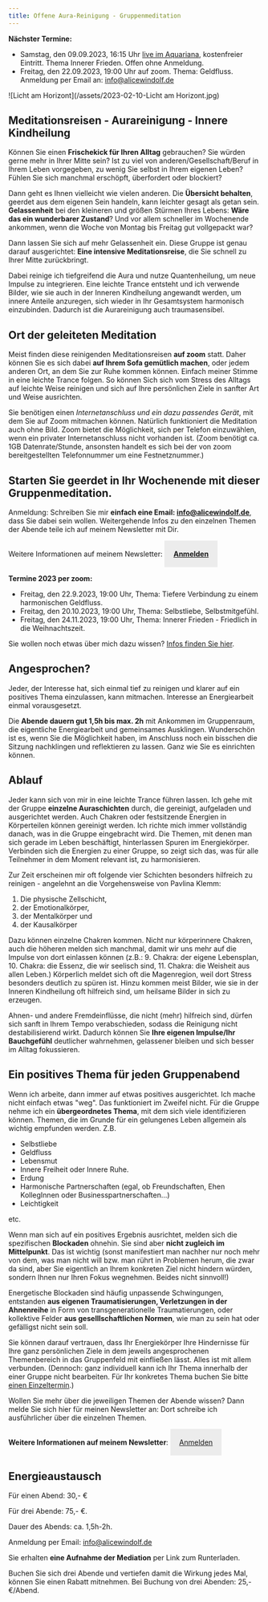 ```yaml
---
title: Offene Aura-Reinigung - Gruppenmeditation
---
```


**Nächster Termine:** 
- Samstag, den 09.09.2023, 16:15 Uhr [live im Aquariana](https://www.aquariana.de/aktuelles/tag-der-offenen-tuer), kostenfreier Eintritt. Thema Innerer Frieden. Offen ohne Anmeldung. 
- Freitag, den 22.09.2023, 19:00 Uhr auf zoom. Thema: Geldfluss. Anmeldung per Email an: info@alicewindolf.de

![Licht am Horizont](/assets/2023-02-10-Licht am Horizont.jpg)

## Meditationsreisen - Aurareinigung - Innere Kindheilung
Können Sie einen **Frischekick für Ihren Alltag** gebrauchen? Sie würden gerne mehr in Ihrer Mitte sein? Ist zu viel von anderen/Gesellschaft/Beruf in Ihrem Leben vorgegeben, zu wenig Sie selbst in Ihrem eigenen Leben? Fühlen Sie sich manchmal erschöpft, überfordert oder blockiert?  

Dann geht es Ihnen vielleicht wie vielen anderen. Die **Übersicht behalten**, geerdet aus dem eigenen Sein handeln, kann leichter gesagt als getan sein. **Gelassenheit** bei den kleineren und größen Stürmen Ihres Lebens: **Wäre das ein wunderbarer Zustand**? Und vor allem schneller im Wochenende ankommen, wenn die Woche von Montag bis Freitag gut vollgepackt war? 

Dann lassen Sie sich auf mehr Gelassenheit ein. Diese Gruppe ist genau darauf ausgerichtet: **Eine intensive Meditationsreise**, die Sie schnell zu Ihrer Mitte zurückbringt. 

Dabei reinige ich tiefgreifend die Aura und nutze Quantenheilung, um neue Impulse zu integrieren. Eine leichte Trance entsteht und ich verwende Bilder, wie sie auch in der Inneren Kindheilung angewandt werden, um innere Anteile anzuregen, sich wieder in Ihr Gesamtsystem harmonisch einzubinden. Dadurch ist die Aurareinigung auch traumasensibel. 

## Ort der geleiteten Meditation 
Meist finden diese reinigenden Meditationsreisen **auf zoom** statt. Daher können Sie es sich dabei **auf Ihrem Sofa gemütlich machen**, oder jedem anderen Ort, an dem Sie zur Ruhe kommen können. Einfach meiner Stimme in eine leichte Trance folgen. So können Sich sich vom Stress des Alltags auf leichte Weise reinigen und sich auf Ihre persönlichen Ziele in sanfter Art und Weise ausrichten. 

Sie benötigen einen *Internetanschluss und ein dazu passendes Gerät*, mit dem Sie auf Zoom mitmachen können. Natürlich funktioniert die Meditation auch ohne Bild. Zoom bietet die Möglichkeit, sich per Telefon einzuwählen, wenn ein privater Internetanschluss nicht vorhanden ist. (Zoom benötigt ca. 1GB Datenrate/Stunde, ansonsten handelt es sich bei der von zoom bereitgestellten Telefonnummer um eine Festnetznummer.) 

## Starten Sie geerdet in Ihr Wochenende mit dieser Gruppenmeditation. 

Anmeldung: Schreiben Sie mir **einfach eine Email: info@alicewindolf.de**, dass Sie dabei sein wollen. Weitergehende Infos zu den einzelnen Themen der Abende teile ich auf meinem Newsletter mit Dir.  

Weitere Informationen auf meinem Newsletter: 
<span style='display:inline-block;padding:18px;background:#ececec'>
**[Anmelden](/2021/04/21/Landingspage-Newsletteranmeldung.html)**
</span>

**Termine 2023 per zoom:**
- Freitag, den 22.9.2023, 19:00 Uhr, Thema: Tiefere Verbindung zu einem harmonischen Geldfluss.
- Freitag, den 20.10.2023, 19:00 Uhr, Thema: Selbstliebe, Selbstmitgefühl.
- Freitag, den 24.11.2023, 19:00 Uhr, Thema: Innerer Frieden - Friedlich in die Weihnachtszeit. 



Sie wollen noch etwas über mich dazu wissen? [Infos finden Sie hier](/about/). 

## Angesprochen?
Jeder, der Interesse hat, sich einmal tief zu reinigen und klarer auf ein positives Thema einzulassen, kann mitmachen. Interesse an Energiearbeit einmal vorausgesetzt. 

Die **Abende dauern gut 1,5h bis max. 2h** mit Ankommen im Gruppenraum, die eigentliche Energiearbeit und gemeinsames Ausklingen. Wunderschön ist es, wenn Sie die Möglichkeit haben, im Anschluss noch ein bisschen die Sitzung nachklingen und reflektieren zu lassen. Ganz wie Sie es einrichten können.  

## Ablauf
Jeder kann sich von mir in eine leichte Trance führen lassen. Ich gehe mit der Gruppe **einzelne Auraschichten** durch, die gereinigt, aufgeladen und ausgerichtet werden. Auch Chakren oder festsitzende Energien in Körperteilen können gereinigt werden. Ich richte mich immer vollständig danach, was in die Gruppe eingebracht wird. Die Themen, mit denen man sich gerade im Leben beschäftigt, hinterlassen Spuren im Energiekörper. Verbinden sich die Energien zu einer Gruppe, so zeigt sich das, was für alle Teilnehmer in dem Moment relevant ist, zu harmonisieren.   

Zur Zeit erscheinen mir oft folgende vier Schichten besonders hilfreich zu reinigen - angelehnt an die Vorgehensweise von Pavlina Klemm: 
1. Die physische Zellschicht, 
2. der Emotionalkörper, 
3. der Mentalkörper und 
4. der Kausalkörper 

Dazu können einzelne Chakren kommen. Nicht nur körperinnere Chakren, auch die höheren melden sich manchmal, damit wir uns mehr auf die Impulse von dort einlassen können (z.B.: 9. Chakra: der eigene Lebensplan, 10. Chakra: die Essenz, die wir seelisch sind, 11. Chakra: die Weisheit aus allen Leben.) Körperlich meldet sich oft die Magenregion, weil dort Stress besonders deutlich zu spüren ist. Hinzu kommen meist Bilder, wie sie in der Inneren Kindheilung oft hilfreich sind, um heilsame Bilder in sich zu erzeugen. 

Ahnen- und andere Fremdeinflüsse, die nicht (mehr) hilfreich sind, dürfen sich sanft in Ihrem Tempo verabschieden, sodass die Reinigung nicht destabilisierend wirkt. Dadurch können Sie **Ihre eigenen Impulse/Ihr Bauchgefühl** deutlicher wahrnehmen, gelassener bleiben und sich besser im Alltag fokussieren.  

## Ein positives Thema für jeden Gruppenabend
Wenn ich arbeite, dann immer auf etwas positives ausgerichtet. Ich mache nicht einfach etwas "weg". Das funktioniert im Zweifel nicht. Für die Gruppe nehme ich ein **übergeordnetes Thema**, mit dem sich viele identifizieren können. Themen, die im Grunde für ein gelungenes Leben allgemein als wichtig empfunden werden. Z.B. 
- Selbstliebe 
- Geldfluss 
- Lebensmut
- Innere Freiheit oder Innere Ruhe.
- Erdung
- Harmonische Partnerschaften (egal, ob Freundschaften, Ehen KollegInnen oder Businesspartnerschaften...)
- Leichtigkeit

etc.  

Wenn man sich auf ein positives Ergebnis ausrichtet, melden sich die spezifischen **Blockaden**  ohnehin. Sie sind aber **nicht zugleich im Mittelpunkt**. Das ist wichtig (sonst manifestiert man nachher nur noch mehr von dem, was man nicht will bzw. man rührt in Problemen herum, die zwar da sind, aber Sie eigentlich an Ihrem konkreten Ziel nicht hindern würden, sondern Ihnen nur Ihren Fokus wegnehmen. Beides nicht sinnvoll!) 

Energetische Blockaden sind häufig unpassende Schwingungen, entstanden **aus eigenen Traumatisierungen, Verletzungen in der Ahnenreihe** in Form von transgenerationelle Traumatierungen, oder kollektive Felder **aus geselllschaftlichen Normen**, wie man zu sein hat oder gefälligst nicht sein soll.

Sie können darauf vertrauen, dass Ihr Energiekörper Ihre Hindernisse für Ihre ganz persönlichen Ziele in dem jeweils angesprochenen Themenbereich in das Gruppenfeld mit einfließen lässt. Alles ist mit allem verbunden. (Dennoch: ganz individuell kann ich Ihr Thema innerhalb der einer Gruppe nicht bearbeiten. Für Ihr konkretes Thema buchen Sie bitte [einen Einzeltermin](/2021/03/19/Einzelsitzungen.html).)

Wollen Sie mehr über die jeweiligen Themen der Abende wissen? Dann melde Sie sich hier für meinen Newsletter an: Dort schreibe ich ausführlicher über die einzelnen Themen.  

**Weitere Informationen auf meinem Newsletter**: 
<span style='display:inline-block;padding:18px;background:#ececec'>
[Anmelden](/2021/04/21/Landingspage-Newsletteranmeldung.html)
</span>

## Energieaustausch
Für einen Abend: 30,- €

Für drei Abende: 75,- €.

Dauer des Abends: ca. 1,5h-2h. 

Anmeldung per Email: info@alicewindolf.de

Sie erhalten **eine Aufnahme der Mediation** per Link zum Runterladen. 

Buchen Sie sich drei Abende und vertiefen damit die Wirkung jedes Mal, können Sie einen Rabatt mitnehmen. Bei Buchung von drei Abenden: 25,-€/Abend. 

